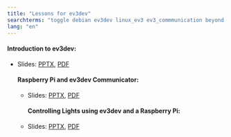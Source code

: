 ```yaml
---
title: "Lessons for ev3dev"
searchterms: "toggle debian ev3dev linux_ev3 ev3_commmunication beyond raspberrypi rpi lessons_for_ev3dev"
lang: "en"
---
```

 <h4>Introduction to ev3dev:</h4>
 <ul>
 <li class="ng-binding">Slides:
 <a href="translations/en-us/beyond/EV3devIntro.pptx">PPTX</a>,
 <a href="translations/en-us/beyond/EV3devIntro.pdf">PDF</a>
 </li>
		 <h4>Raspberry Pi and ev3dev Communicator:</h4>
 <ul>
 <li class="ng-binding">Slides:
 <a href="translations/en-us/beyond/EV3devPiCommunicator.pptx">PPTX</a>,
 <a href="translations/en-us/beyond/EV3devPiCommunicator.pdf">PDF</a>
 </li>
 <h4>Controlling Lights using ev3dev and a Raspberry Pi:</h4>
 <li class="ng-binding">Slides:
 <a href="translations/en-us/beyond/EV3devPiLight.pptx">PPTX</a>,
 <a href="translations/en-us/beyond/EV3devPiLight.pdf">PDF</a>
 </li>
 </ul>
